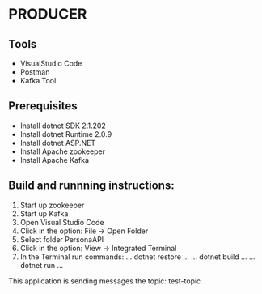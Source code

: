 # PRODUCER
## Tools
* VisualStudio Code
* Postman
* Kafka Tool

## Prerequisites
* Install dotnet SDK 2.1.202
* Install dotnet Runtime 2.0.9
* Install dotnet ASP.NET
* Install Apache zookeeper
* Install Apache Kafka

## Build and runnning instructions:
1) Start up zookeeper
2) Start up Kafka
3) Open Visual Studio Code
4) Click in the option: File -> Open Folder 
5) Select folder PersonaAPI
6) Click in the option: View -> Integrated Terminal
7) In the Terminal run commands: 
...
dotnet restore
...
...
dotnet build
...
...
dotnet run
...

This application is sending messages the topic: test-topic
